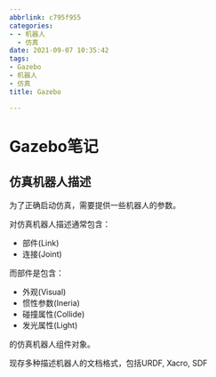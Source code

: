 ```yaml
---
abbrlink: c795f955
categories:
- - 机器人
  - 仿真
date: 2021-09-07 10:35:42
tags:
- Gazebo
- 机器人
- 仿真
title: Gazebo

---
```

# Gazebo笔记
## 仿真机器人描述
为了正确启动仿真，需要提供一些机器人的参数。

对仿真机器人描述通常包含：
- 部件(Link)
- 连接(Joint)

而部件是包含：
- 外观(Visual)
- 惯性参数(Ineria)
- 碰撞属性(Collide)
- 发光属性(Light)

的仿真机器人组件对象。

现存多种描述机器人的文档格式，包括URDF, Xacro, SDF